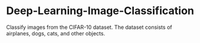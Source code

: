 # Deep-Learning-Image-Classification
Classify images from the CIFAR-10 dataset. The dataset consists of airplanes, dogs, cats, and other objects. 
